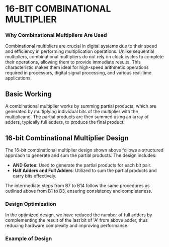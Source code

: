 # 16-BIT COMBINATIONAL MULTIPLIER 

### Why Combinational Multipliers Are Used

Combinational multipliers are crucial in digital systems due to their speed and efficiency in performing multiplication operations. Unlike sequential multipliers, combinational multipliers do not rely on clock cycles to complete their operations, allowing them to provide immediate results. This characteristic makes them ideal for high-speed arithmetic operations required in processors, digital signal processing, and various real-time applications.

## Basic Working

A combinational multiplier works by summing partial products, which are generated by multiplying individual bits of the multiplier with the multiplicand. The partial products are then summed using an array of adders, typically full adders, to produce the final product.

## 16-bit Combinational Multiplier Design

The 16-bit combinational multiplier design shown above follows a structured approach to generate and sum the partial products. The design includes:

- **AND Gates**: Used to generate the partial products for each bit pair.
- **Half Adders and Full Adders**: Utilized to sum the partial products and carry bits effectively.

The intermediate steps from B7 to B14 follow the same procedures as outlined above from B1 to B3, ensuring consistency and completeness.

### Design Optimization

In the optimized design, we have reduced the number of full adders by complementing the result of the last bit of 'A' from above adder, thus reducing hardware complexity and improving performance. 

### Example of Design  
